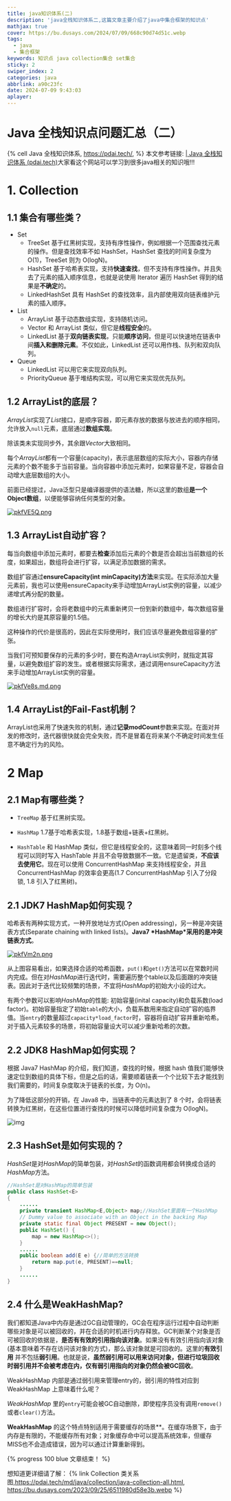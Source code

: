 ```yaml
---
title: java知识体系(二)
description: 'java全栈知识体系二,这篇文章主要介绍了java中集合框架的知识点'
mathjax: true
cover: https://bu.dusays.com/2024/07/09/668c90d74d51c.webp
tags:
  - java
  - 集合框架
keywords: 知识点 java collection集合 set集合
sticky: 2
swiper_index: 2
categories: java
abbrlink: a90c23fc
date: 2024-07-09 9:43:03
aplayer:
---
```


# Java 全栈知识点问题汇总（二）
{% cell Java 全栈知识体系, https://pdai.tech/,  %}
本文参考链接: [| Java 全栈知识体系 (pdai.tech)](https://pdai.tech/)大家看这个网站可以学习到很多java相关的知识哦!!!

# 1. Collection

## 1.1 集合有哪些类？

- Set
  - TreeSet 基于红黑树实现，支持有序性操作，例如根据一个范围查找元素的操作。但是查找效率不如 HashSet，HashSet 查找的时间复杂度为 O(1)，TreeSet 则为 O(logN)。
  - HashSet 基于哈希表实现，支持**快速查找**，但不支持有序性操作。并且失去了元素的插入顺序信息，也就是说使用 Iterator 遍历 HashSet 得到的结果是**不确定**的。
  - LinkedHashSet 具有 HashSet 的查找效率，且内部使用双向链表维护元素的插入顺序。
- List
  - ArrayList 基于动态数组实现，支持随机访问。
  - Vector 和 ArrayList 类似，但它是**线程安全**的。
  - LinkedList 基于**双向链表实现**，只能**顺序访问**，但是可以快速地在链表中间**插入和删除元素**。不仅如此，LinkedList 还可以用作栈、队列和双向队列。
- Queue
  - LinkedList 可以用它来实现双向队列。
  - PriorityQueue 基于堆结构实现，可以用它来实现优先队列。

## 1.2 ArrayList的底层？

*ArrayList*实现了*List*接口，是顺序容器，即元素存放的数据与放进去的顺序相同，允许放入`null`元素，底层通过**数组实现**。

除该类未实现同步外，其余跟*Vector*大致相同。

每个*ArrayList*都有一个容量(capacity)，表示底层数组的实际大小，容器内存储元素的个数不能多于当前容量。当向容器中添加元素时，如果容量不足，容器会自动增大底层数组的大小。

前面已经提过，Java泛型只是编译器提供的语法糖，所以这里的数组**是一个Object数组**，以便能够容纳任何类型的对象。

[![pkfVE5Q.png](https://s21.ax1x.com/2024/07/09/pkfVE5Q.png)](https://imgse.com/i/pkfVE5Q)

## 1.3 ArrayList自动扩容？

每当向数组中添加元素时，都要去**检查**添加后元素的个数是否会超出当前数组的长度，如果超出，数组将会进行扩容，以满足添加数据的需求。

数组扩容通过**ensureCapacity(int minCapacity)方法**来实现。在实际添加大量元素前，我也可以使用ensureCapacity来手动增加ArrayList实例的容量，以减少递增式再分配的数量。

数组进行扩容时，会将老数组中的元素重新拷贝一份到新的数组中，每次数组容量的增长大约是其原容量的1.5倍。

这种操作的代价是很高的，因此在实际使用时，我们应该尽量避免数组容量的扩张。

当我们可预知要保存的元素的多少时，要在构造ArrayList实例时，就指定其容量，以避免数组扩容的发生。或者根据实际需求，通过调用ensureCapacity方法来手动增加ArrayList实例的容量。

[![pkfVe8s.md.png](https://s21.ax1x.com/2024/07/09/pkfVe8s.md.png)](https://imgse.com/i/pkfVe8s)

## 1.4 ArrayList的Fail-Fast机制？

ArrayList也采用了快速失败的机制，通过**记录modCount**参数来实现。在面对并发的修改时，迭代器很快就会完全失败，而不是冒着在将来某个不确定时间发生任意不确定行为的风险。



# 2 Map

## 2.1 Map有哪些类？

- `TreeMap` 基于红黑树实现。

- `HashMap` 1.7基于哈希表实现，1.8基于数组+链表+红黑树。

- `HashTable` 和 HashMap 类似，但它是线程安全的，这意味着同一时刻多个线程可以同时写入 HashTable 并且不会导致数据不一致。它是遗留类，**不应该去使用它**。现在可以使用 ConcurrentHashMap 来支持线程安全，并且 ConcurrentHashMap 的效率会更高(1.7 ConcurrentHashMap 引入了分段锁, 1.8 引入了红黑树)。

  

## 2.1 JDK7 HashMap如何实现？

哈希表有两种实现方式，一种开放地址方式(Open addressing)，另一种是冲突链表方式(Separate chaining with linked lists)。**Java7 \*HashMap\*采用的是冲突链表方式**。

[![pkfVm2n.png](https://s21.ax1x.com/2024/07/09/pkfVm2n.png)](https://imgse.com/i/pkfVm2n)

从上图容易看出，如果选择合适的哈希函数，`put()`和`get()`方法可以在常数时间内完成。但在对*HashMap*进行迭代时，需要遍历整个table以及后面跟的冲突链表。因此对于迭代比较频繁的场景，不宜将*HashMap*的初始大小设的过大。

有两个参数可以影响*HashMap*的性能: 初始容量(inital capacity)和负载系数(load factor)。初始容量指定了初始`table`的大小，负载系数用来指定自动扩容的临界值。当`entry`的数量超过`capacity*load_factor`时，容器将自动扩容并重新哈希。对于插入元素较多的场景，将初始容量设大可以减少重新哈希的次数。



## 2.2 JDK8 HashMap如何实现？

根据 Java7 HashMap 的介绍，我们知道，查找的时候，根据 hash 值我们能够快速定位到数组的具体下标，但是之后的话，需要顺着链表一个个比较下去才能找到我们需要的，时间复杂度取决于链表的长度，为 O(n)。

为了降低这部分的开销，在 Java8 中，当链表中的元素达到了 8 个时，会将链表转换为红黑树，在这些位置进行查找的时候可以降低时间复杂度为 O(logN)。

![img](https://pdai.tech/images/java/java-collection-hashmap8.png)





## 2.3 HashSet是如何实现的？

*HashSet*是对*HashMap*的简单包装，对*HashSet*的函数调用都会转换成合适的*HashMap*方法。

```java
//HashSet是对HashMap的简单包装
public class HashSet<E>
{
	......
	private transient HashMap<E,Object> map;//HashSet里面有一个HashMap
    // Dummy value to associate with an Object in the backing Map
    private static final Object PRESENT = new Object();
    public HashSet() {
        map = new HashMap<>();
    }
    ......
    public boolean add(E e) {//简单的方法转换
        return map.put(e, PRESENT)==null;
    }
    ......
}
```



## 2.4 什么是WeakHashMap?

我们都知道Java中内存是通过GC自动管理的，GC会在程序运行过程中自动判断哪些对象是可以被回收的，并在合适的时机进行内存释放。GC判断某个对象是否可被回收的依据是，**是否有有效的引用指向该对象**。如果没有有效引用指向该对象(基本意味着不存在访问该对象的方式)，那么该对象就是可回收的。这里的**有效引用** 并不包括**弱引用**。也就是说，**虽然弱引用可以用来访问对象，但进行垃圾回收时弱引用并不会被考虑在内，仅有弱引用指向的对象仍然会被GC回收**。

WeakHashMap 内部是通过弱引用来管理entry的，弱引用的特性对应到 WeakHashMap 上意味着什么呢？

*WeakHashMap* 里的`entry`可能会被GC自动删除，即使程序员没有调用`remove()`或者`clear()`方法。

**WeakHashMap** 的这个特点特别适用于需要缓存的场景**。在缓存场景下，由于内存是有限的，不能缓存所有对象；对象缓存命中可以提高系统效率，但缓存MISS也不会造成错误，因为可以通过计算重新得到。



{% progress 100 blue 文章结束！  %}

想知道更详细请了解：
{% link Collection 类关系图,https://pdai.tech/md/java/collection/java-collection-all.html, https://bu.dusays.com/2023/09/25/6511980d58e3b.webp %}

